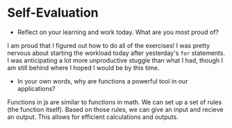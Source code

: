 # Self-Evaluation

- Reflect on your learning and work today. What are you most proud of?

I am proud that I figured out how to do all of the exercises! I was pretty nervous about starting the workload today after yesterday's `for` statements. I was anticipating a lot more unproductive stuggle than what I had, though I am still behind where I hoped I would be by this time. 

- In your own words, why are functions a powerful tool in our applications?

Functions in js are similar to functions in math. We can set up a set of rules (the function itself). Based on those rules, we can give an input and recieve an output. This allows for efficient calculations and outputs. 